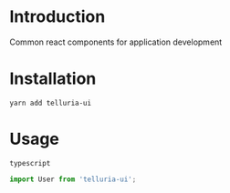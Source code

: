 # Introduction

Common react components for application development

# Installation

`yarn add telluria-ui`

# Usage

`typescript`

```ts
import User from 'telluria-ui';
```
